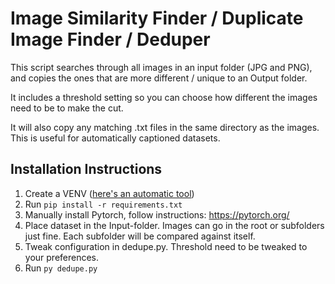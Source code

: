 # Image Similarity Finder / Duplicate Image Finder / Deduper

This script searches through all images in an input folder (JPG and PNG), and copies the ones that are more different / unique to an Output folder.

It includes a threshold setting so you can choose how different the images need to be to make the cut.

It will also copy any matching .txt files in the same directory as the images. This is useful for automatically captioned datasets.


## Installation Instructions
1. Create a VENV ([here's an automatic tool](https://github.com/MNeMoNiCuZ/create_venv))
2. Run `pip install -r requirements.txt`
3. Manually install Pytorch, follow instructions: https://pytorch.org/
4. Place dataset in the Input-folder. Images can go in the root or subfolders just fine. Each subfolder will be compared against itself.
5. Tweak configuration in dedupe.py. Threshold need to be tweaked to your preferences.
6. Run `py dedupe.py`
